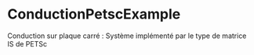 # ConductionPetscExample
Conduction sur plaque carré :  Système implémenté par le type de matrice IS de PETSc
